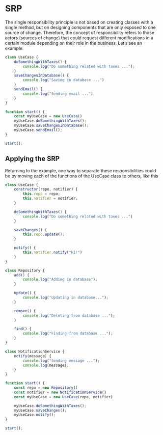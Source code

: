 # SRP

The single responsibility principle is not based on creating classes with a single
method, but on designing components that are only exposed to one source of change.
Therefore, the concept of responsibility refers to those actors (sources of change) that
could request different modifications in a certain module depending on their role in
the business. Let’s see an example:

```js
class UseCase {
    doSomethingWithTaxes() {
        console.log("Do something related with taxes ...");
    }
    saveChangesInDatabase() {
        console.log("Saving in database ...")
    }
    sendEmail() {
        console.log("Sending email ...")
    }
}

function start() {
    const myUseCase = new UseCase()
    myUseCase.doSomethingWithTaxes();
    myUseCase.saveChangesInDatabase();
    myUseCase.sendEmail();
}

start();
```
## Applying the SRP

Returning to the example, one way to separate these responsibilities could be by
moving each of the functions of the UseCase class to others, like this 

```js
class UseCase {
    constructor(repo, notifier) {
        this.repo = repo;
        this.notifier = notifier;
    }

    doSomethingWithTaxes() {
        console.log("Do something related with taxes ...")
    }

    saveChanges() {
        this.repo.update();
    }

    notify() {
        this.notifier.notify("Hi!")
    }
}

class Repository {
    add() {
        console.log("Adding in database");
    }

    update() {
        console.log("Updating in database...");
    }

    remove() {
        console.log("Deleting from database ...");
    }

    find() {
        console.log("Finding from database ...");
    }
}

class NotificationService {
    notify(message) {
        console.log("Sending message ...");
        console.log(message);
    }
}

function start() {
    const repo = new Repository()
    const notifier = new NotificationService()
    const myUseCase = new UseCase(repo, notifier)

    myUseCase.doSomethingWithTaxes();
    myUseCase.saveChanges();
    myUseCase.notify();
}

start();

```
